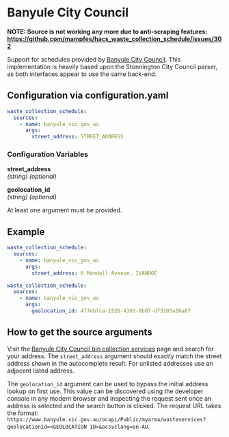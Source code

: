 # Banyule City Council

**NOTE: Source is not working any more due to anti-scraping features:  
<https://github.com/mampfes/hacs_waste_collection_schedule/issues/302>**

Support for schedules provided by [Banyule City Council](https://www.banyule.vic.gov.au/binday). This implementation is heavily based upon the Stonnington City Council parser, as both interfaces appear to use the same back-end.

## Configuration via configuration.yaml

```yaml
waste_collection_schedule:
  sources:
    - name: banyule_vic_gov_au
      args:
        street_address: STREET_ADDRESS
```

### Configuration Variables

**street_address**<br>
*(string) (optional)*

**geolocation_id**<br>
*(string) (optional)*

At least one argument must be provided.

## Example

```yaml
waste_collection_schedule:
  sources:
    - name: banyule_vic_gov_au
      args:
        street_address: 6 Mandall Avenue, IVANHOE
```

```yaml
waste_collection_schedule:
  sources:
    - name: banyule_vic_gov_au
      args:
        geolocation_id: 4f7ebfca-1526-4363-8b87-df3103a10a87
```

## How to get the source arguments

Visit the [Banyule City Council bin collection services](https://www.banyule.vic.gov.au/Waste-environment/Waste-recycling/Bin-collection-services) page and search for your address. The ```street_address``` argument should exactly match the street address shown in the autocomplete result. For unlisted addresses use an adjacent listed address.

The ```geolocation_id``` argument can be used to bypass the initial address lookup on first use. This value can be discovered using the developer console in any modern browser and inspecting the request sent once an address is selected and the search button is clicked. The request URL takes the format: ```https://www.banyule.vic.gov.au/ocapi/Public/myarea/wasteservices?geolocationid=<GEOLOCATION ID>&ocsvclang=en-AU```.
